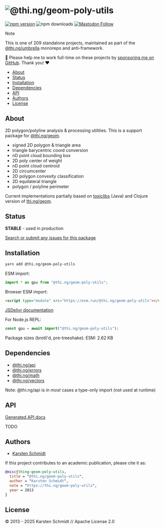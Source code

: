 <!-- This file is generated - DO NOT EDIT! -->
<!-- Please see: https://github.com/thi-ng/umbrella/blob/develop/CONTRIBUTING.md#changes-to-readme-files -->
# ![@thi.ng/geom-poly-utils](https://raw.githubusercontent.com/thi-ng/umbrella/develop/assets/banners/thing-geom-poly-utils.svg?fdf24370)

[![npm version](https://img.shields.io/npm/v/@thi.ng/geom-poly-utils.svg)](https://www.npmjs.com/package/@thi.ng/geom-poly-utils)
![npm downloads](https://img.shields.io/npm/dm/@thi.ng/geom-poly-utils.svg)
[![Mastodon Follow](https://img.shields.io/mastodon/follow/109331703950160316?domain=https%3A%2F%2Fmastodon.thi.ng&style=social)](https://mastodon.thi.ng/@toxi)

> [!NOTE]
> This is one of 209 standalone projects, maintained as part
> of the [@thi.ng/umbrella](https://github.com/thi-ng/umbrella/) monorepo
> and anti-framework.
>
> 🚀 Please help me to work full-time on these projects by [sponsoring me on
> GitHub](https://github.com/sponsors/postspectacular). Thank you! ❤️

- [About](#about)
- [Status](#status)
- [Installation](#installation)
- [Dependencies](#dependencies)
- [API](#api)
- [Authors](#authors)
- [License](#license)

## About

2D polygon/polyline analysis & processing utilities. This is a support package for [@thi.ng/geom](https://github.com/thi-ng/umbrella/tree/develop/packages/geom).

- signed 2D polygon & triangle area
- triangle barycentric coord conversion
- nD point cloud bounding box
- 2D poly center of weight
- nD point cloud centroid
- 2D circumcenter
- 2D polygon convexity classification
- 2D equilateral triangle
- polygon / polyline perimeter

Current implementations partially based on
[toxiclibs](http://toxiclibs.org) (Java) and Clojure version of
[thi.ng/geom](http://thi.ng/geom).

## Status

**STABLE** - used in production

[Search or submit any issues for this package](https://github.com/thi-ng/umbrella/issues?q=%5Bgeom-poly-utils%5D+in%3Atitle)

## Installation

```bash
yarn add @thi.ng/geom-poly-utils
```

ESM import:

```ts
import * as gpu from "@thi.ng/geom-poly-utils";
```

Browser ESM import:

```html
<script type="module" src="https://esm.run/@thi.ng/geom-poly-utils"></script>
```

[JSDelivr documentation](https://www.jsdelivr.com/)

For Node.js REPL:

```js
const gpu = await import("@thi.ng/geom-poly-utils");
```

Package sizes (brotli'd, pre-treeshake): ESM: 2.62 KB

## Dependencies

- [@thi.ng/api](https://github.com/thi-ng/umbrella/tree/develop/packages/api)
- [@thi.ng/errors](https://github.com/thi-ng/umbrella/tree/develop/packages/errors)
- [@thi.ng/math](https://github.com/thi-ng/umbrella/tree/develop/packages/math)
- [@thi.ng/vectors](https://github.com/thi-ng/umbrella/tree/develop/packages/vectors)

Note: @thi.ng/api is in _most_ cases a type-only import (not used at runtime)

## API

[Generated API docs](https://docs.thi.ng/umbrella/geom-poly-utils/)

TODO

## Authors

- [Karsten Schmidt](https://thi.ng)

If this project contributes to an academic publication, please cite it as:

```bibtex
@misc{thing-geom-poly-utils,
  title = "@thi.ng/geom-poly-utils",
  author = "Karsten Schmidt",
  note = "https://thi.ng/geom-poly-utils",
  year = 2013
}
```

## License

&copy; 2013 - 2025 Karsten Schmidt // Apache License 2.0

